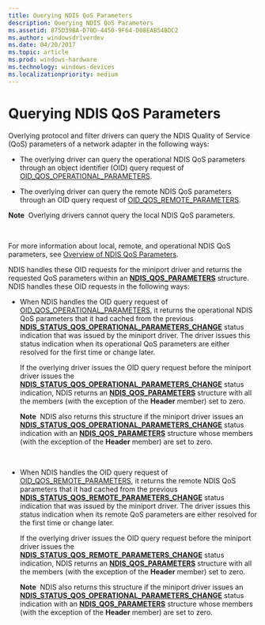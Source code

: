 ```yaml
---
title: Querying NDIS QoS Parameters
description: Querying NDIS QoS Parameters
ms.assetid: 875D39BA-D70D-4450-9F64-D08EAB54BDC2
ms.author: windowsdriverdev
ms.date: 04/20/2017
ms.topic: article
ms.prod: windows-hardware
ms.technology: windows-devices
ms.localizationpriority: medium
---
```


# Querying NDIS QoS Parameters


Overlying protocol and filter drivers can query the NDIS Quality of Service (QoS) parameters of a network adapter in the following ways:

-   The overlying driver can query the operational NDIS QoS parameters through an object identifier (OID) query request of [OID\_QOS\_OPERATIONAL\_PARAMETERS](https://msdn.microsoft.com/library/windows/hardware/hh451832).

-   The overlying driver can query the remote NDIS QoS parameters through an OID query request of [OID\_QOS\_REMOTE\_PARAMETERS](https://msdn.microsoft.com/library/windows/hardware/hh451841).

**Note**  Overlying drivers cannot query the local NDIS QoS parameters.

 

For more information about local, remote, and operational NDIS QoS parameters, see [Overview of NDIS QoS Parameters](overview-of-ndis-qos-parameters.md).

NDIS handles these OID requests for the miniport driver and returns the requested QoS parameters within an [**NDIS\_QOS\_PARAMETERS**](https://msdn.microsoft.com/library/windows/hardware/hh451640) structure. NDIS handles these OID requests in the following ways:

-   When NDIS handles the OID query request of [OID\_QOS\_OPERATIONAL\_PARAMETERS](https://msdn.microsoft.com/library/windows/hardware/hh451832), it returns the operational NDIS QoS parameters that it had cached from the previous [**NDIS\_STATUS\_QOS\_OPERATIONAL\_PARAMETERS\_CHANGE**](https://msdn.microsoft.com/library/windows/hardware/hh439810) status indication that was issued by the miniport driver. The driver issues this status indication when its operational QoS parameters are either resolved for the first time or change later.

    If the overlying driver issues the OID query request before the miniport driver issues the [**NDIS\_STATUS\_QOS\_OPERATIONAL\_PARAMETERS\_CHANGE**](https://msdn.microsoft.com/library/windows/hardware/hh439810) status indication, NDIS returns an [**NDIS\_QOS\_PARAMETERS**](https://msdn.microsoft.com/library/windows/hardware/hh451640) structure with all the members (with the exception of the **Header** member) set to zero.

    **Note**  NDIS also returns this structure if the miniport driver issues an [**NDIS\_STATUS\_QOS\_OPERATIONAL\_PARAMETERS\_CHANGE**](https://msdn.microsoft.com/library/windows/hardware/hh439810) status indication with an [**NDIS\_QOS\_PARAMETERS**](https://msdn.microsoft.com/library/windows/hardware/hh451640) structure whose members (with the exception of the **Header** member) are set to zero.

     

-   When NDIS handles the OID query request of [OID\_QOS\_REMOTE\_PARAMETERS](https://msdn.microsoft.com/library/windows/hardware/hh451841), it returns the remote NDIS QoS parameters that it had cached from the previous [**NDIS\_STATUS\_QOS\_REMOTE\_PARAMETERS\_CHANGE**](https://msdn.microsoft.com/library/windows/hardware/hh439812) status indication that was issued by the miniport driver. The driver issues this status indication when its remote QoS parameters are either resolved for the first time or change later.

    If the overlying driver issues the OID query request before the miniport driver issues the [**NDIS\_STATUS\_QOS\_REMOTE\_PARAMETERS\_CHANGE**](https://msdn.microsoft.com/library/windows/hardware/hh439812) status indication, NDIS returns an [**NDIS\_QOS\_PARAMETERS**](https://msdn.microsoft.com/library/windows/hardware/hh451640) structure with all the members (with the exception of the **Header** member) set to zero.

    **Note**  NDIS also returns this structure if the miniport driver issues an [**NDIS\_STATUS\_QOS\_OPERATIONAL\_PARAMETERS\_CHANGE**](https://msdn.microsoft.com/library/windows/hardware/hh439810) status indication with an [**NDIS\_QOS\_PARAMETERS**](https://msdn.microsoft.com/library/windows/hardware/hh451640) structure whose members (with the exception of the **Header** member) are set to zero.

     

 

 





